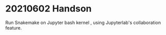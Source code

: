 # 20210602 Handson

Run Snakemake on Jupyter bash kernel , using Jupyterlab's collaboration feature.
